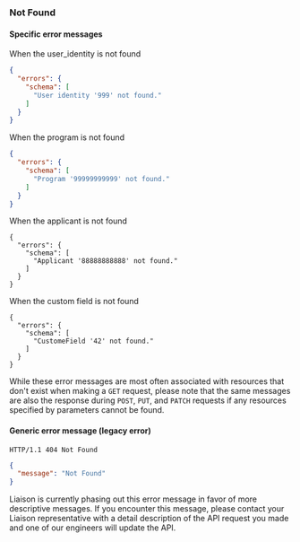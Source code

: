 ### Not Found

#### Specific error messages

When the user_identity is not found

```json
{
  "errors": {
    "schema": [
      "User identity '999' not found."
    ]
  }
}
```

When the program is not found

```json
{
  "errors": {
    "schema": [
      "Program '99999999999' not found."
    ]
  }
}
```

<p>When the applicant is not found</p>

<pre lang="json"><code>{
  &quot;errors&quot;: {
    &quot;schema&quot;: [
      &quot;Applicant &#39;88888888888&#39; not found.&quot;
    ]
  }
}
</code></pre>

<p>When the custom field is not found</p>

<pre lang="json"><code>{
  &quot;errors&quot;: {
    &quot;schema&quot;: [
      &quot;CustomeField &#39;42&#39; not found.&quot;
    ]
  }
}
</code></pre>

While these error messages are most often associated with resources that don't exist when making a `GET` request, please note that the same messages are also the response during `POST`, `PUT`, and `PATCH` requests if any resources specified by parameters cannot be found.

#### Generic error message (legacy error)

```
HTTP/1.1 404 Not Found
```

```json
{
  "message": "Not Found"
}
```

Liaison is currently phasing out this error message in favor of more descriptive messages.  If you encounter this message, please contact your Liaison representative with a detail description of the API request you made and one of our engineers will update the API.
